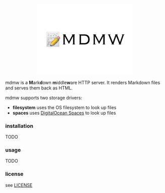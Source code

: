 <p align="center">
  <img src="/mdmw.png" alt="mdmw logo" width="301" />
</p>

mdmw is a **M**ark**d**own **m**iddle**w**are HTTP server. It renders Markdown files and serves them back as HTML.

mdmw supports two storage drivers:

- **filesystem** uses the OS filesystem to look up files
- **spaces** uses [DigitalOcean Spaces](https://www.digitalocean.com/products/spaces/) to look up files

### installation

TODO 

### usage

TODO

### license

see [LICENSE](/LICENSE)